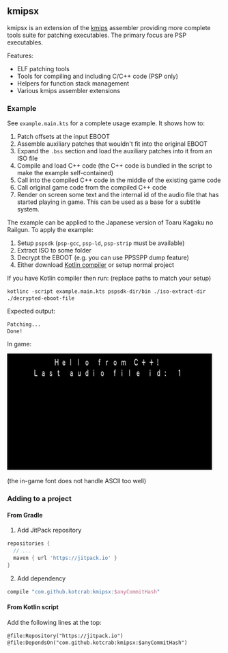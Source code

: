 kmipsx
------

kmipsx is an extension of the [kmips](https://github.com/kotcrab/kmips) assembler providing more complete tools suite
for patching executables. The primary focus are PSP executables.

Features:

- ELF patching tools
- Tools for compiling and including C/C++ code (PSP only)
- Helpers for function stack management
- Various kmips assembler extensions

### Example

See `example.main.kts` for a complete usage example. It shows how to:

1) Patch offsets at the input EBOOT
2) Assemble auxiliary patches that wouldn't fit into the original EBOOT
3) Expand the `.bss` section and load the auxiliary patches into it from an ISO file
4) Compile and load C++ code (the C++ code is bundled in the script to make the example self-contained)
5) Call into the compiled C++ code in the middle of the existing game code
6) Call original game code from the compiled C++ code
7) Render on screen some text and the internal id of the audio file that has started playing in game. This can be used as a base for a subtitle system.

The example can be applied to the Japanese version of Toaru Kagaku no Railgun. To apply the example:

1) Setup `pspsdk` (`psp-gcc`, `psp-ld`, `psp-strip` must be available)
2) Extract ISO to some folder
3) Decrypt the EBOOT (e.g. you can use PPSSPP dump feature)
4) Either download [Kotlin compiler](https://github.com/JetBrains/kotlin/releases/latest) or setup normal  project

If you have Kotlin compiler then run: (replace paths to match your setup)
```
kotlinc -script example.main.kts pspsdk-dir/bin ./iso-extract-dir ./decrypted-eboot-file
```

Expected output:
```
Patching...
Done!
```

In game:

![Image](docs/example.jpg)

(the in-game font does not handle ASCII too well)

### Adding to a project

#### From Gradle

1. Add JitPack repository

```groovy
repositories {
  // ...
  maven { url 'https://jitpack.io' }
}
```

2. Add dependency

```groovy
compile "com.github.kotcrab:kmipsx:$anyCommitHash"
```

#### From Kotlin script

Add the following lines at the top:

```
@file:Repository("https://jitpack.io")
@file:DependsOn("com.github.kotcrab:kmipsx:$anyCommitHash")
```

